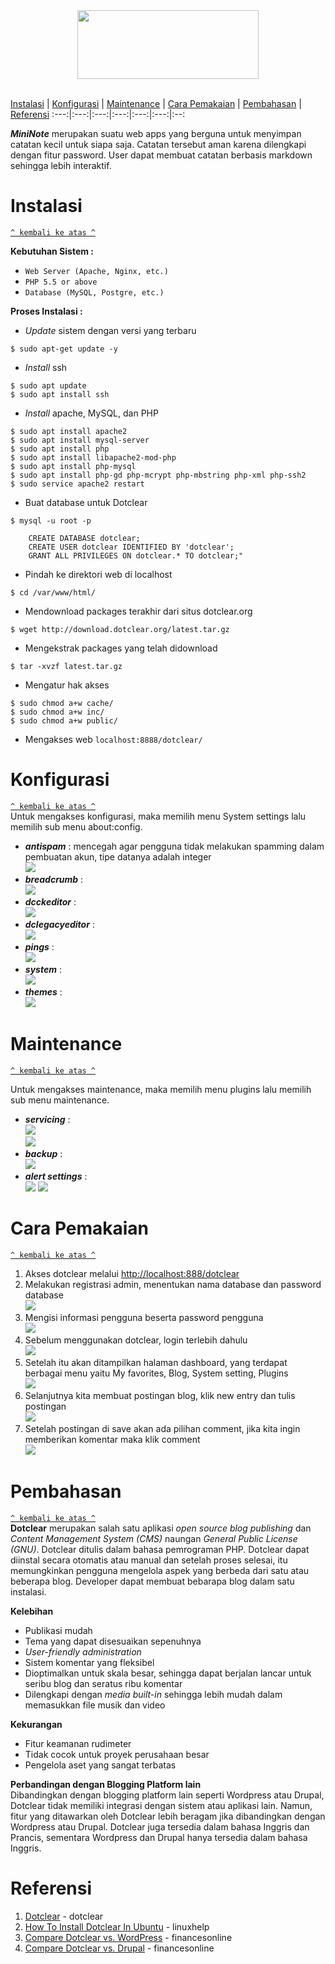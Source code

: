 
<div align="center"><img src="https://github.com/vitorizkiimanda/MiniNote/blob/master/screenshoot/logo.PNG?raw=true" width="290" height="110"></div>

<br/>

[Instalasi](#instalasi) | [Konfigurasi](#konfigurasi) | [Maintenance](#maintenance) | [Cara Pemakaian](#cara-pemakaian) | [Pembahasan](#pembahasan) | [Referensi](#referensi)
:---:|:---:|:---:|:---:|:---:|:---:|:--:


***MiniNote*** merupakan suatu web apps yang berguna untuk menyimpan catatan kecil untuk siapa saja. Catatan tersebut aman karena dilengkapi dengan fitur password. User dapat membuat catatan berbasis markdown sehingga lebih interaktif.


# Instalasi
[`^ kembali ke atas ^`](#)

**Kebutuhan Sistem :**
- `Web Server (Apache, Nginx, etc.)`
- `PHP 5.5 or above`
- `Database (MySQL, Postgre, etc.)`


**Proses Instalasi :**
- *Update* sistem dengan versi yang terbaru
```
$ sudo apt-get update -y
```

- *Install* ssh
```
$ sudo apt update
$ sudo apt install ssh
```

- *Install* apache, MySQL, dan PHP
```
$ sudo apt install apache2
$ sudo apt install mysql-server
$ sudo apt install php
$ sudo apt install libapache2-mod-php
$ sudo apt install php-mysql
$ sudo apt install php-gd php-mcrypt php-mbstring php-xml php-ssh2
$ sudo service apache2 restart
```
- Buat database untuk Dotclear
```
$ mysql -u root -p
```
```
	CREATE DATABASE dotclear;
	CREATE USER dotclear IDENTIFIED BY 'dotclear';
	GRANT ALL PRIVILEGES ON dotclear.* TO dotclear;"
 ```

- Pindah ke direktori web di localhost
```
$ cd /var/www/html/
```

- Mendownload packages terakhir dari situs dotclear.org
```
$ wget http://download.dotclear.org/latest.tar.gz
```

- Mengekstrak packages yang telah didownload
```
$ tar -xvzf latest.tar.gz
```

-  Mengatur hak akses
```
$ sudo chmod a+w cache/
$ sudo chmod a+w inc/
$ sudo chmod a+w public/
```

- Mengakses web `localhost:8888/dotclear/`

# Konfigurasi  
[`^ kembali ke atas ^`](#)  
Untuk mengakses konfigurasi, maka memilih menu System settings lalu memilih sub menu about:config.

- ***antispam*** : mencegah agar pengguna tidak melakukan spamming dalam pembuatan akun, tipe datanya adalah integer  
<img src="https://github.com/haefa/dotclear/blob/master/screenshot/konfigurasi/1.JPG?raw=true"></img>
- ***breadcrumb*** :  
<img src="https://github.com/haefa/dotclear/blob/master/screenshot/konfigurasi/2.JPG?raw=true"></img>
- ***dcckeditor*** :  
<img src="https://github.com/haefa/dotclear/blob/master/screenshot/konfigurasi/3.JPG?raw=true"></img>
- ***dclegacyeditor*** :  
<img src="https://github.com/haefa/dotclear/blob/master/screenshot/konfigurasi/4.JPG?raw=true"></img>
- ***pings*** :  
<img src="https://github.com/haefa/dotclear/blob/master/screenshot/konfigurasi/5.JPG?raw=true"></img>
- ***system*** :  
<img src="https://github.com/haefa/dotclear/blob/master/screenshot/konfigurasi/6.JPG?raw=true"></img>
- ***themes*** :  
<img src="https://github.com/haefa/dotclear/blob/master/screenshot/konfigurasi/7.JPG?raw=true"></img>


# Maintenance
[`^ kembali ke atas ^`](#)  

Untuk mengakses maintenance, maka memilih menu plugins lalu memilih sub menu maintenance.  

- ***servicing*** :  
<img src="https://github.com/haefa/dotclear/blob/master/screenshot/maintenance/1.JPG?raw=true"></img>  
<img src="https://github.com/haefa/dotclear/blob/master/screenshot/maintenance/2.JPG?raw=true"></img>
- ***backup*** :  
<img src="https://github.com/haefa/dotclear/blob/master/screenshot/maintenance/3.JPG?raw=true"></img>
- ***alert settings*** :  
<img src="https://github.com/haefa/dotclear/blob/master/screenshot/maintenance/4.JPG?raw=true"></img>  <img src="https://github.com/haefa/dotclear/blob/master/screenshot/maintenance/5.JPG?raw=true"></img>


# Cara Pemakaian
[`^ kembali ke atas ^`](#)  
1. Akses dotclear melalui [http://localhost:888/dotclear](http://localhost:8888/dotclear)
2. Melakukan registrasi admin, menentukan nama database dan password database  
<img src="https://github.com/haefa/dotclear/blob/master/screenshot/cara%20pemakaian/1.png?raw=true"></img>
3. Mengisi informasi pengguna beserta password pengguna  
<img src="https://github.com/haefa/dotclear/blob/master/screenshot/cara%20pemakaian/2.png?raw=true"></img>
4. Sebelum menggunakan dotclear, login terlebih dahulu  
<img src="https://github.com/haefa/dotclear/blob/master/screenshot/cara%20pemakaian/login.JPG?raw=true"></img>
5. Setelah itu akan ditampilkan halaman dashboard, yang terdapat berbagai menu yaitu My favorites, Blog, System setting, Plugins  
<img src="https://github.com/haefa/dotclear/blob/master/screenshot/cara%20pemakaian/dashboard.JPG?raw=true"></img>
6. Selanjutnya kita membuat postingan blog, klik new entry dan tulis postingan  
<img src="https://github.com/haefa/dotclear/blob/master/screenshot/cara%20pemakaian/new%20entry.JPG?raw=true"></img>
7. Setelah postingan di save akan ada pilihan comment, jika kita ingin memberikan komentar maka klik comment  
<img src="https://github.com/haefa/dotclear/blob/master/screenshot/cara%20pemakaian/comment.JPG?raw=true"></img>

# Pembahasan
[`^ kembali ke atas ^`](#)  
**Dotclear** merupakan salah satu aplikasi *open source blog publishing* dan *Content Management System (CMS)* naungan *General Public License (GNU)*. Dotclear ditulis dalam bahasa pemrograman PHP. Dotclear dapat diinstal secara otomatis atau manual dan setelah proses selesai, itu memungkinkan pengguna mengelola aspek yang berbeda dari satu atau beberapa blog. Developer dapat membuat bebarapa blog dalam satu instalasi.

**Kelebihan**
- Publikasi mudah
- Tema yang dapat disesuaikan sepenuhnya
- *User-friendly administration*
- Sistem komentar yang fleksibel
- Dioptimalkan untuk skala besar, sehingga dapat berjalan lancar untuk seribu blog dan seratus ribu komentar
- Dilengkapi dengan *media built-in* sehingga lebih mudah dalam memasukkan file musik dan video

**Kekurangan**
- Fitur keamanan rudimeter
- Tidak cocok untuk proyek perusahaan besar
- Pengelola aset yang sangat terbatas

**Perbandingan dengan Blogging Platform lain**  
Dibandingkan dengan blogging platform lain seperti Wordpress atau Drupal, Dotclear tidak memiliki integrasi dengan sistem atau aplikasi lain. Namun, fitur yang ditawarkan oleh Dotclear lebih beragam jika dibandingkan dengan Wordpress atau Drupal. Dotclear juga tersedia dalam bahasa Inggris dan Prancis, sementara Wordpress dan Drupal hanya tersedia dalam bahasa Inggris.

# Referensi
1. [Dotclear](https://dotclear.org/) - dotclear
2. [ How To Install Dotclear In Ubuntu](https://www.linuxhelp.com/how-to-install-dotclear-in-ubuntu/) - linuxhelp
3. [ Compare Dotclear vs. WordPress](https://comparisons.financesonline.com/wordpress-vs-dotclear) - financesonline
3. [ Compare Dotclear vs. Drupal](https://comparisons.financesonline.com/dotclear-vs-drupal) - financesonline